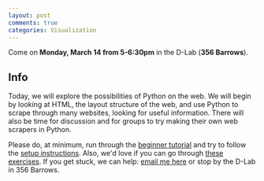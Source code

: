 ```yaml
---
layout: post
comments: true
categories: Visualization
---
```


Come on **Monday, March 14 from 5-6:30pm** in the D-Lab (**356 Barrows**).

## Info
Today, we will explore the possibilities of Python on the web. We will begin by looking at HTML, the layout structure of the web, and use Python to scrape through many websites, looking for useful information. There will also be time for discussion and for groups to try making their own web scrapers in Python.

Please do, at minimum, run through the [beginner tutorial](http://try-python.appspot.com) and try to follow the [setup instructions](http://marwahaha.github.io/learnpython/learn/#setup). Also, we'd love if you can go through [these exercises](https://bids.github.io/2016-01-14-berkeley/python/00-python-intro.html). If you get stuck, we can help: [email me here](mailto:marwahaha@berkeley.edu) or stop by the D-Lab in 356 Barrows.

